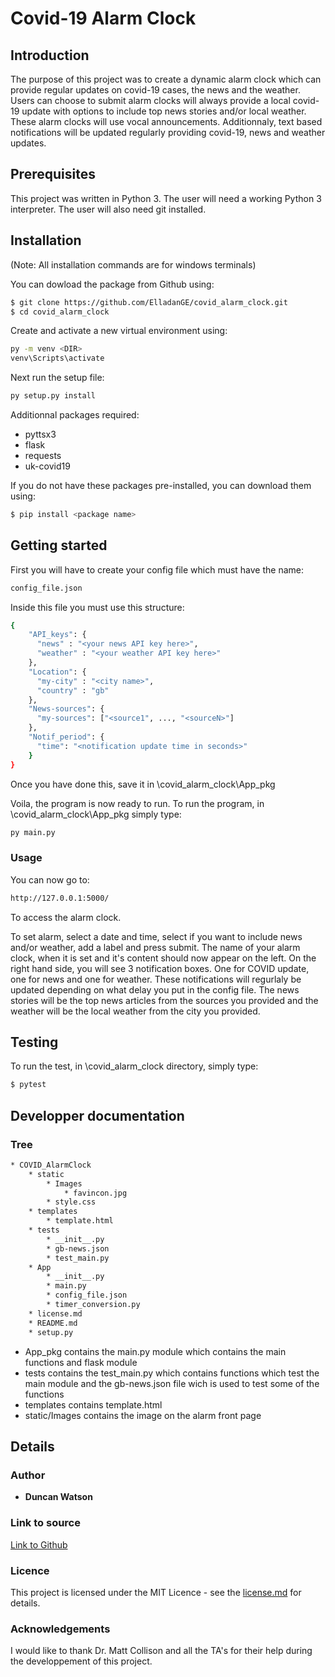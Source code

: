 # Covid-19 Alarm Clock


## Introduction

The purpose of this project was to create a dynamic alarm clock which can provide regular updates on covid-19 cases, the news and the weather.
Users can choose to submit alarm clocks will always provide a local covid-19 update with options to include top news stories and/or local weather. These alarm clocks will use vocal announcements. Additionnaly, text based notifications will be updated regularly providing covid-19, news and weather updates.

## Prerequisites
This project was written in Python 3. The user will need a working Python 3 interpreter.
The user will also need git installed.

## Installation
(Note: All installation commands are for windows terminals)

You can dowload the package from Github using:
```sh
$ git clone https://github.com/ElladanGE/covid_alarm_clock.git
$ cd covid_alarm_clock
```

Create and activate a new virtual environment using:
```sh
py -m venv <DIR>
venv\Scripts\activate
```

Next run the setup file:
```sh
py setup.py install
```

Additionnal packages required:
  - pyttsx3
  - flask
  - requests
  - uk-covid19

If you do not have these packages pre-installed, you can download them using:
```sh
$ pip install <package name>
```

## Getting started

First you will have to create your config file which must have the name:
```sh
config_file.json
```
Inside this file you must use this structure:
```sh
{
    "API_keys": {
      "news" : "<your news API key here>",
      "weather" : "<your weather API key here>"
    },
    "Location": {
      "my-city" : "<city name>",
      "country" : "gb"
    },
    "News-sources": {
      "my-sources": ["<source1", ..., "<sourceN>"]
    },
    "Notif_period": {
      "time": "<notification update time in seconds>"
    }
}
```
Once you have done this, save it in \covid_alarm_clock\App_pkg

Voila, the program is now ready to run.
To run the program, in \covid_alarm_clock\App_pkg simply type:
```sh
py main.py
```

### Usage
You can now go to:
```sh
http://127.0.0.1:5000/
```
To access the alarm clock.

To set alarm, select a date and time, select if you want to include news and/or weather, add a label and press submit.
The name of your alarm clock, when it is set and it's content should now appear on the left.
On the right hand side, you will see 3 notification boxes. One for COVID update, one for news and one for weather. These notifications will regurlaly be updated depending on what delay you put in the config file. The news stories will be the top news articles from the sources you provided and the weather will be the local weather from the city you provided.



## Testing
To run the test, in \covid_alarm_clock directory, simply type:
```sh
$ pytest
```
## Developper documentation
### Tree
```sh
* COVID_AlarmClock
    * static
        * Images
            * favincon.jpg
        * style.css
    * templates
        * template.html
    * tests
        * __init__.py
        * gb-news.json
        * test_main.py
    * App
        * __init__.py
        * main.py
        * config_file.json
        * timer_conversion.py
    * license.md
    * README.md
    * setup.py
```
- App_pkg contains the main.py module which contains the main functions and flask module
- tests contains the test_main.py which contains functions which test the main module and the gb-news.json file wich is used to test some of the functions
- templates contains template.html
- static/Images contains the image on the alarm front page


## Details
### Author
- **Duncan Watson**

### Link to source

[Link to Github](https://github.com/ElladanGE)

### Licence

This project is licensed under the MIT Licence - see the [license.md](license.md) for details.

### Acknowledgements
I would like to thank Dr. Matt Collison and all the TA's for their help during the developpement of this project.
